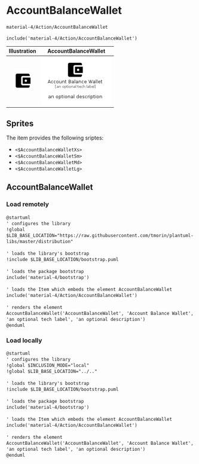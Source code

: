 # AccountBalanceWallet


```text
material-4/Action/AccountBalanceWallet
```

```text
include('material-4/Action/AccountBalanceWallet')
```



| Illustration | AccountBalanceWallet |
| :---: | :---: |
| ![illustration for Illustration](../../material-4/Action/AccountBalanceWallet.png) | ![illustration for AccountBalanceWallet](../../material-4/Action/AccountBalanceWallet.Local.png) |



## Sprites
The item provides the following sriptes:

- `<$AccountBalanceWalletXs>`
- `<$AccountBalanceWalletSm>`
- `<$AccountBalanceWalletMd>`
- `<$AccountBalanceWalletLg>`





## AccountBalanceWallet

### Load remotely
```plantuml
@startuml
' configures the library
!global $LIB_BASE_LOCATION="https://raw.githubusercontent.com/tmorin/plantuml-libs/master/distribution"

' loads the library's bootstrap
!include $LIB_BASE_LOCATION/bootstrap.puml

' loads the package bootstrap
include('material-4/bootstrap')

' loads the Item which embeds the element AccountBalanceWallet
include('material-4/Action/AccountBalanceWallet')

' renders the element
AccountBalanceWallet('AccountBalanceWallet', 'Account Balance Wallet', 'an optional tech label', 'an optional description')
@enduml
```

### Load locally
```plantuml
@startuml
' configures the library
!global $INCLUSION_MODE="local"
!global $LIB_BASE_LOCATION="../.."

' loads the library's bootstrap
!include $LIB_BASE_LOCATION/bootstrap.puml

' loads the package bootstrap
include('material-4/bootstrap')

' loads the Item which embeds the element AccountBalanceWallet
include('material-4/Action/AccountBalanceWallet')

' renders the element
AccountBalanceWallet('AccountBalanceWallet', 'Account Balance Wallet', 'an optional tech label', 'an optional description')
@enduml
```

